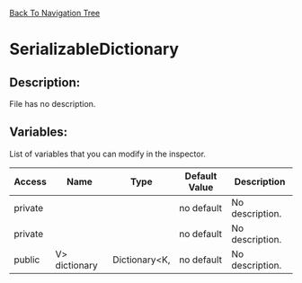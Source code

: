 [Back To Navigation Tree](https://wesleywh.github.io/githubpages/docs/navigation.html)
# SerializableDictionary

## Description:
File has no description.

## Variables:
List of variables that you can modify in the inspector.

|Access|Name|Type|Default Value|Description|
|---|---|---|---|---|
|private|||no default|No description.|
|private|||no default|No description.|
|public|V> dictionary|Dictionary<K,|no default|No description.|
